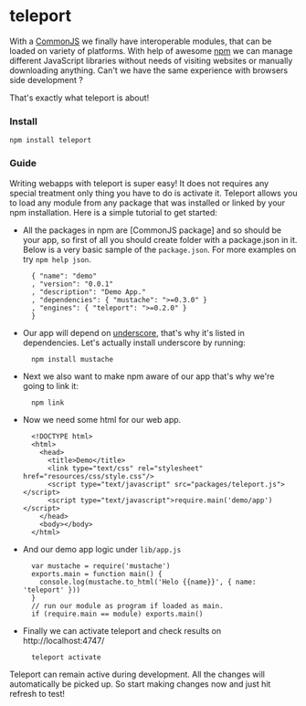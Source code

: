teleport
========

With a [CommonJS] we finally have interoperable modules, that can be loaded on
variety of platforms. With help of awesome [npm] we can manage different
JavaScript libraries without needs of visiting websites or manually downloading
anything. Can't we have the same experience with browsers side development ?

That's exactly what teleport is about!

### Install ###

    npm install teleport

### Guide ###

Writing webapps with teleport is super easy! It does not requires any special
treatment only thing you have to do is activate it. Teleport allows you to load
any module from any package that was installed or linked by your npm
installation. Here is a simple tutorial to get started:

- All the packages in npm are [CommonJS package] and so should be your app, so
  first of all you should create folder with a package.json in it. Below is
  a very basic sample of the `package.json`. For more examples on try
  `npm help json`.

        { "name": "demo"
        , "version": "0.0.1"
        , "description": "Demo App."
        , "dependencies": { "mustache": ">=0.3.0" }
        , "engines": { "teleport": ">=0.2.0" }
        }

- Our app will depend on [underscore], that's why it's listed in dependencies.
  Let's actually install underscore by running:

        npm install mustache

- Next we also want to make npm aware of our app that's why we're going to link
  it:

        npm link

- Now we need some html for our web app.

        <!DOCTYPE html>
        <html>
          <head>
            <title>Demo</title>
            <link type="text/css" rel="stylesheet" href="resources/css/style.css"/>
            <script type="text/javascript" src="packages/teleport.js"></script>
            <script type="text/javascript">require.main('demo/app')</script>
          </head>
          <body></body>
        </html>

- And our demo app logic under `lib/app.js`

        var mustache = require('mustache')
        exports.main = function main() {
          console.log(mustache.to_html('Helo {{name}}', { name: 'teleport' }))
        }
        // run our module as program if loaded as main.
        if (require.main == module) exports.main()

- Finally we can activate teleport and check results on http://localhost:4747/

        teleport activate

Teleport can remain active during development. All the changes will
automatically be picked up. So start making changes now and just hit refresh
to test!

[underscore]:http://documentcloud.github.com/underscore/
[CommonJS]:http://wiki.commonjs.org/wiki/Packages/1.1
[nodejs]:http://nodejs.org/
[npm]:http://npmjs.org/
